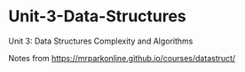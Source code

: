 # Unit-3-Data-Structures
Unit 3: Data Structures Complexity and Algorithms

Notes from https://mrparkonline.github.io/courses/datastruct/

